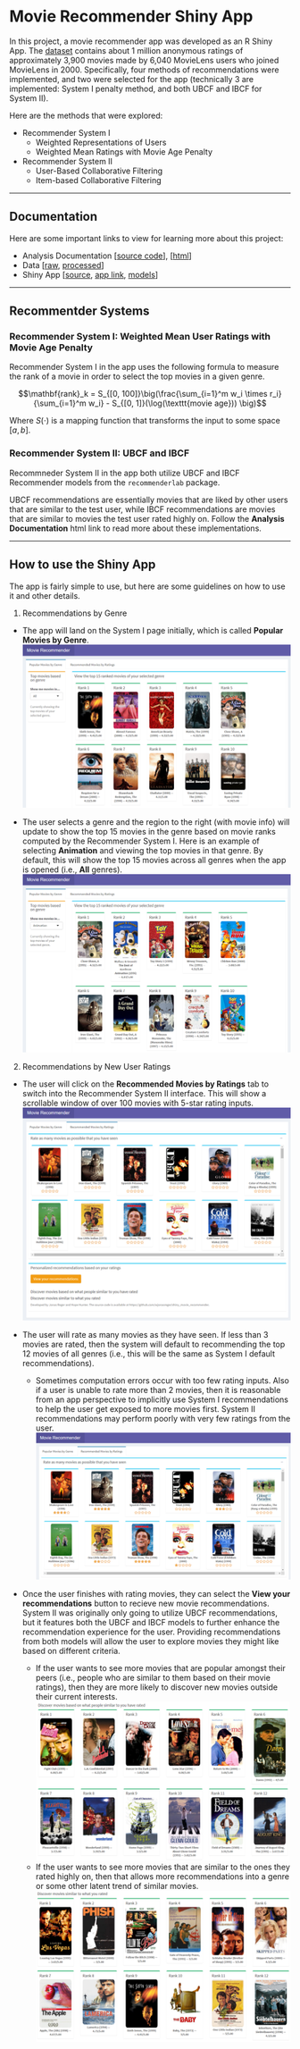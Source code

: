 # Movie Recommender Shiny App

In this project, a movie recommender app was developed as an R Shiny App. The [dataset](https://github.com/wjonasreger/shiny_movie_recommender/tree/main/raw) contains about 1 million anonymous ratings of approximately 3,900 movies made by 6,040 MovieLens users who joined MovieLens in 2000. Specifically, four methods of recommendations were implemented, and two were selected for the app (technically 3 are implemented: System I penalty method, and both UBCF and IBCF for System II).

Here are the methods that were explored:
* Recommender System I
    * Weighted Representations of Users
    * Weighted Mean Ratings with Movie Age Penalty
* Recommender System II
    * User-Based Collaborative Filtering
    * Item-based Collaborative Filtering

---

## Documentation

Here are some important links to view for learning more about this project:
* Analysis Documentation [[source code](https://github.com/wjonasreger/shiny_movie_recommender/tree/main/docs)], [[html](https://wjonasreger.github.io/projects/shiny_movie_recommender/)]
* Data [[raw](https://github.com/wjonasreger/shiny_movie_recommender/tree/main/raw), [processed](https://github.com/wjonasreger/shiny_movie_recommender/blob/main/data/movies.dat)]
* Shiny App [[source](https://github.com/wjonasreger/shiny_movie_recommender/tree/main/movie_recommender), [app link](https://h550e6-wjonasreger.shinyapps.io/movie_recommender/), [models](https://github.com/wjonasreger/shiny_movie_recommender/tree/main/movie_recommender/models)]

---

## Recommentder Systems

### Recommender System I: Weighted Mean User Ratings with Movie Age Penalty

Recommender System I in the app uses the following formula to measure the rank of a movie in order to select the top movies in a given genre.

$$\mathbf{rank}_k = S_{[0, 100]}\big(\frac{\sum_{i=1}^m w_i \times r_i}{\sum_{i=1}^m w_i} - S_{[0, 1]}(\log(\texttt{movie age})) \big)$$

Where $S(\cdot)$ is a mapping function that transforms the input to some space $[a, b]$.

### Recommender System II: UBCF and IBCF

Recommneder System II in the app both utilize UBCF and IBCF Recommender models from the `recommenderlab` package.

UBCF recommendations are essentially movies that are liked by other users that are similar to the test user, while IBCF recommendations are movies that are similar to movies the test user rated highly on. Follow the **Analysis Documentation** html link to read more about these implementations.

---

## How to use the Shiny App

The app is fairly simple to use, but here are some guidelines on how to use it and other details.

1. Recommendations by Genre

* The app will land on the System I page initially, which is called **Popular Movies by Genre**.
![sys1-land](https://raw.githubusercontent.com/wjonasreger/shiny_movie_recommender/main/assets-README/sys1-default.png)

* The user selects a genre and the region to the right (with movie info) will update to show the top 15 movies in the genre based on movie ranks computed by the Recommender System I. Here is an example of selecting **Animation** and viewing the top movies in that genre. By default, this will show the top 15 movies across all genres when the app is opened (i.e., **All** genres).
![sys1-select](https://raw.githubusercontent.com/wjonasreger/shiny_movie_recommender/main/assets-README/sys1-animation.png)

2. Recommendations by New User Ratings

* The user will click on the **Recommended Movies by Ratings** tab to switch into the Recommender System II interface. This will show a scrollable window of over 100 movies with 5-star rating inputs.
![sys2-init](https://raw.githubusercontent.com/wjonasreger/shiny_movie_recommender/main/assets-README/sys2-default.png)

* The user will rate as many movies as they have seen. If less than 3 movies are rated, then the system will default to recommending the top 12 movies of all genres (i.e., this will be the same as System I default recommendations).
    * Sometimes computation errors occur with too few rating inputs. Also if a user is unable to rate more than 2 movies, then it is reasonable from an app perspective to implicitly use System I recommendations to help the user get exposed to more movies first. System II recommendations may perform poorly with very few ratings from the user.
![user-ratings](https://raw.githubusercontent.com/wjonasreger/shiny_movie_recommender/main/assets-README/sys2-ratings.png)

* Once the user finishes with rating movies, they can select the **View your recommendations** button to recieve new movie recommendations. System II was originally only going to utilize UBCF recommendations, but it features both the UBCF and IBCF models to further enhance the recommendation experience for the user. Providing recommendations from both models will allow the user to explore movies they might like based on different criteria.
    * If the user wants to see more movies that are popular amongst their peers (i.e., people who are similar to them based on their movie ratings), then they are more likely to discover new movies outside their current interests.
    ![ubcf](https://raw.githubusercontent.com/wjonasreger/shiny_movie_recommender/main/assets-README/sys2-ubcf-recs.png)
    * If the user wants to see more movies that are similar to the ones they rated highly on, then that allows more recommendations into a genre or some other latent trend of similar movies.
    ![ibcf](https://raw.githubusercontent.com/wjonasreger/shiny_movie_recommender/main/assets-README/sys2-ibcf-recs.png)